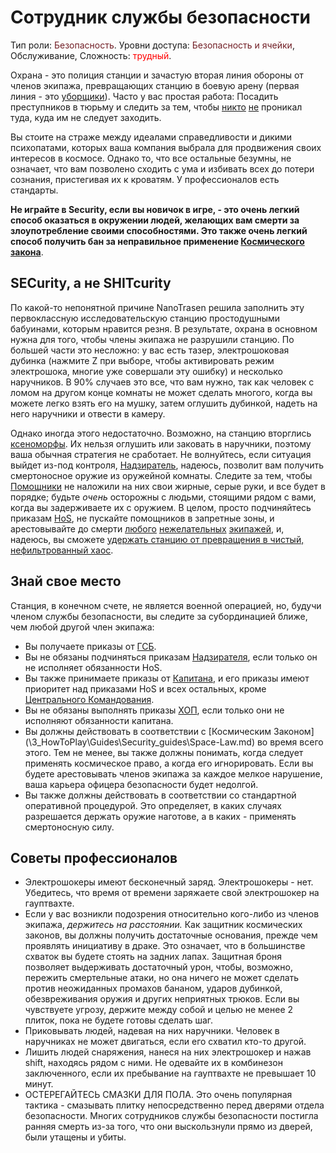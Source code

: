 # Сотрудник службы безопасности
Тип роли:  <font color="#711e25">Безопасность</font>. Уровни доступа: <font color="#711e25">Безопасность и ячейки</font>, Обслуживание, Сложность: <font color="Red">трудный</font>.

Охрана - это полиция станции и зачастую вторая линия обороны от членов экипажа, превращающих станцию в боевую арену (первая линия - это [уборщики](\3_HowToPlay\Jobs\Service_roles\Janitor.md)). Часто у вас простая работа: Посадить преступников в тюрьму и следить за тем, чтобы [никто](\3_HowToPlay\Jobs\Service_roles\Assistant.md) [не](\3_HowToPlay\Jobs\Civilian_roles\Entertainment_Roles\Clown.md) проникал туда, куда им не следует заходить.

Вы стоите на страже между идеалами справедливости и дикими психопатами, которых ваша компания выбрала для продвижения своих интересов в космосе. Однако то, что все остальные безумны, не означает, что вам позволено сходить с ума и избивать всех до потери сознания, пристегивая их к кроватям. У профессионалов есть стандарты.

**Не играйте в Security, если вы новичок в игре, - это очень легкий способ оказаться в окружении людей, желающих вам смерти за злоупотребление своими способностями. Это также очень легкий способ получить бан за неправильное применение [Космического закона](\3_HowToPlay\Guides\Security_guides\Space-Law.md)**.

## SECurity, а не SHITcurity

По какой-то непонятной причине NanoTrasen решила заполнить эту первоклассную исследовательскую станцию простодушными бабуинами, которым нравится резня. В результате, охрана в основном нужна для того, чтобы члены экипажа не разрушили станцию. По большей части это несложно: у вас есть тазер, электрошоковая дубинка (нажмите Z при выборе, чтобы активировать режим электрошока, многие уже совершали эту ошибку) и несколько наручников. В 90% случаев это все, что вам нужно, так как человек с ломом на другом конце комнаты не может сделать многого, когда вы можете легко взять его на мушку, затем оглушить дубинкой, надеть на него наручники и отвести в камеру.

Однако иногда этого недостаточно. Возможно, на станцию вторглись [ксеноморфы](\4_Univers\Mobs\Xenomorph.md). Их нельзя оглушить или заковать в наручники, поэтому ваша обычная стратегия не сработает. Не волнуйтесь, если ситуация выйдет из-под контроля, [Надзиратель](\3_HowToPlay\Jobs\Security_roles\Warden.md), надеюсь, позволит вам получить смертоносное оружие из оружейной комнаты. Следите за тем, чтобы [Помощники](\3_HowToPlay\Jobs\Service_roles\Assistant.md) не наложили на них свои жирные, серые руки, и все будет в порядке; будьте _очень_ осторожны с людьми, стоящими рядом с вами, когда вы задерживаете их с оружием. В целом, просто подчиняйтесь приказам [HoS](\3_HowToPlay\Jobs\Security_roles\Security-Officer.md), не пускайте помощников в запретные зоны, и арестовывайте до смерти [любого](\3_HowToPlay\Jobs\Antagonist_roles\Traitor.md) [нежелательных](\3_HowToPlay\Jobs\Antagonist_roles\Nuclear-Operative.md) [экипажей](\3_HowToPlay\Jobs\Antagonist_roles\Cargonia.md), и, надеюсь, вы сможете [удержать станцию от превращения в чистый, нефильтрованный хаос](So-close-to-impossible-that-it-might-as-well-not-even-exist.md).

## Знай свое место

Станция, в конечном счете, не является военной операцией, но, будучи членом службы безопасности, вы следите за субординацией ближе, чем любой другой член экипажа:

* Вы получаете приказы от [ГСБ](\3_HowToPlay\Jobs\Security_roles\Security-Officer.md).
* Вы не обязаны подчиняться приказам [Надзирателя](\3_HowToPlay\Jobs\Security_roles\Warden.md), если только он не исполняет обязанности HoS.
* Вы также принимаете приказы от [Капитана](\3_HowToPlay\Jobs\Command_roles\Captain.md), и его приказы имеют приоритет над приказами HoS и всех остальных, кроме [Центрального Командования](\3_HowToPlay\Jobs\Protagonist_roles\Centcom_roles\Central-Command-Officer.md).
* Вы не обязаны выполнять приказы [ХОП](\3_HowToPlay\Jobs\Command_roles\Head-of-Personnel.md), если только они не исполняют обязанности капитана.
* Вы должны действовать в соответствии с [Космическим Законом] (\3_HowToPlay\Guides\Security_guides\Space-Law.md) во время всего этого. Тем не менее, вы также должны понимать, когда следует применять космическое право, а когда его игнорировать. Если вы будете арестовывать членов экипажа за каждое мелкое нарушение, ваша карьера офицера безопасности будет недолгой.
* Вы также должны действовать в соответствии со стандартной оперативной процедурой. Это определяет, в каких случаях разрешается держать оружие наготове, а в каких - применять смертоносную силу.

## Советы профессионалов

* Электрошокеры имеют бесконечный заряд. Электрошокеры - нет. Убедитесь, что время от времени заряжаете свой электрошокер на гауптвахте.
* Если у вас возникли подозрения относительно кого-либо из членов экипажа, _держитесь на расстоянии._ Как защитник космических законов, вы должны получить достаточные основания, прежде чем проявлять инициативу в драке. Это означает, что в большинстве схваток вы будете стоять на задних лапах. Защитная броня позволяет выдерживать достаточный урон, чтобы, возможно, пережить смертельные атаки, но она ничего не может сделать против неожиданных промахов бананом, ударов дубинкой, обезвреживания оружия и других неприятных трюков. Если вы чувствуете угрозу, держите между собой и целью не менее 2 плиток, пока не будете готовы сделать шаг.
* Приковывать людей, надевая на них наручники. Человек в наручниках не может двигаться, если его схватил кто-то другой.
* Лишить людей снаряжения, нанеся на них электрошокер и нажав shift, находясь рядом с ними. Не одевайте их в комбинезон заключенного, если их пребывание на гауптвахте не превышает 10 минут.
* ОСТЕРЕГАЙТЕСЬ СМАЗКИ ДЛЯ ПОЛА. Это очень популярная тактика - смазывать плитку непосредственно перед дверями отдела безопасности. Многих сотрудников службы безопасности постигла ранняя смерть из-за того, что они выскользнули прямо из дверей, были утащены и убиты.
